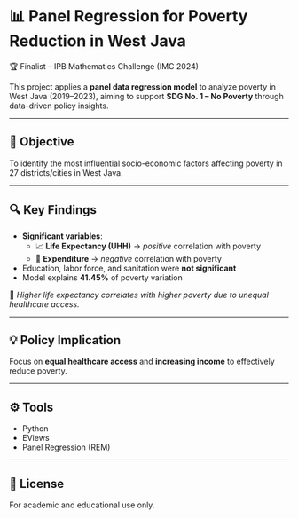 # 📊 Panel Regression for Poverty Reduction in West Java  
🏆 Finalist – IPB Mathematics Challenge (IMC 2024)

This project applies a **panel data regression model** to analyze poverty in West Java (2019–2023), aiming to support **SDG No. 1 – No Poverty** through data-driven policy insights.

---

## 🎯 Objective  
To identify the most influential socio-economic factors affecting poverty in 27 districts/cities in West Java.

---

## 🔍 Key Findings  
- **Significant variables**:  
  - 📈 **Life Expectancy (UHH)** → *positive* correlation with poverty  
  - 💸 **Expenditure** → *negative* correlation with poverty  
- Education, labor force, and sanitation were **not significant**
- Model explains **41.45%** of poverty variation

📌 *Higher life expectancy correlates with higher poverty due to unequal healthcare access.*

---

## 💡 Policy Implication  
Focus on **equal healthcare access** and **increasing income** to effectively reduce poverty.

---

## ⚙️ Tools  
- Python  
- EViews  
- Panel Regression (REM)

---
## 📄 License  
For academic and educational use only.
